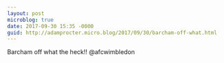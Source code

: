 ```yaml
---
layout: post
microblog: true
date: 2017-09-30 15:35 -0000
guid: http://adamprocter.micro.blog/2017/09/30/barcham-off-what.html
---
```

Barcham off what the heck!! @afcwimbledon
